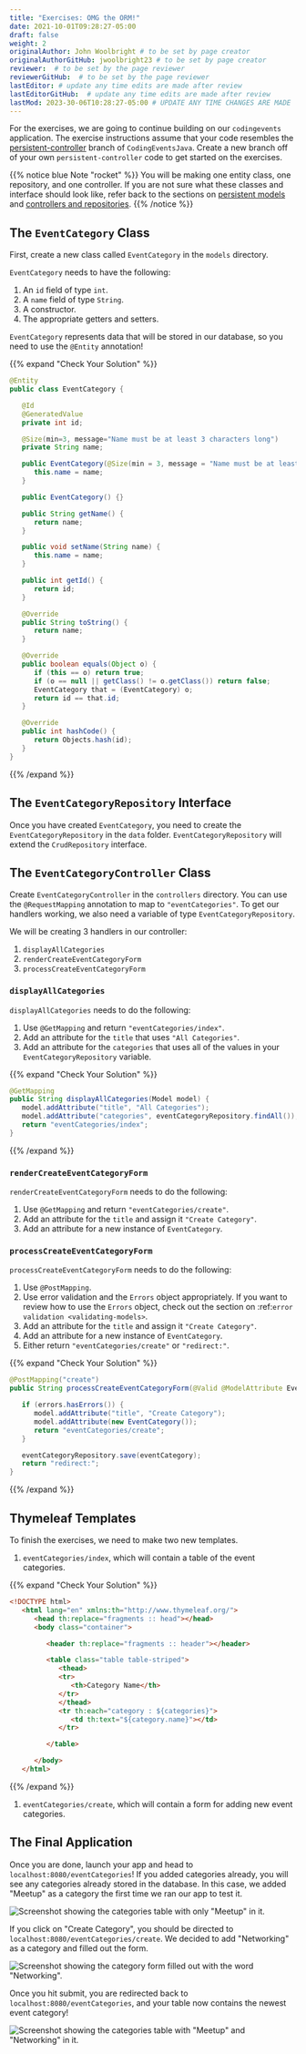 ```yaml
---
title: "Exercises: OMG the ORM!"
date: 2021-10-01T09:28:27-05:00
draft: false
weight: 2
originalAuthor: John Woolbright # to be set by page creator
originalAuthorGitHub: jwoolbright23 # to be set by page creator
reviewer:  # to be set by the page reviewer
reviewerGitHub:  # to be set by the page reviewer
lastEditor: # update any time edits are made after review
lastEditorGitHub:  # update any time edits are made after review
lastMod: 2023-30-06T10:28:27-05:00 # UPDATE ANY TIME CHANGES ARE MADE
---
```


For the exercises, we are going to continue building on our `codingevents` application.
The exercise instructions assume that your code resembles the 
[persistent-controller](https://github.com/LaunchCodeEducation/CodingEventsJava/tree/persistent-controller) branch of `CodingEventsJava`.
Create a new branch off of your own `persistent-controller` code to get started on the exercises. 

{{% notice blue Note "rocket" %}}
You will be making one entity class, one repository, and one controller. If you are not sure what these classes and interface should look like, refer back to the sections on [persistent models](https://www.youtube.com/watch?v=YAISqYMOIAw) and [controllers and repositories](https://www.youtube.com/watch?v=0eug2HI7rbo&t=128s).
{{% /notice %}}

## The `EventCategory` Class

First, create a new class called `EventCategory` in the `models` directory.

`EventCategory` needs to have the following:

1. An `id` field of type `int`.
1. A `name` field of type `String`.
1. A constructor.
1. The appropriate getters and setters.

`EventCategory` represents data that will be stored in our database, so you need to use the `@Entity` annotation!

{{% expand "Check Your Solution" %}}
```java
@Entity
public class EventCategory {

   @Id
   @GeneratedValue
   private int id;

   @Size(min=3, message="Name must be at least 3 characters long")
   private String name;

   public EventCategory(@Size(min = 3, message = "Name must be at least 3 characters long") String name) {
      this.name = name;
   }

   public EventCategory() {}

   public String getName() {
      return name;
   }

   public void setName(String name) {
      this.name = name;
   }

   public int getId() {
      return id;
   }

   @Override
   public String toString() {
      return name;
   }

   @Override
   public boolean equals(Object o) {
      if (this == o) return true;
      if (o == null || getClass() != o.getClass()) return false;
      EventCategory that = (EventCategory) o;
      return id == that.id;
   }

   @Override
   public int hashCode() {
      return Objects.hash(id);
   }
}
```
{{% /expand %}}

## The `EventCategoryRepository` Interface

Once you have created `EventCategory`, you need to create the `EventCategoryRepository` in the `data` folder.
`EventCategoryRepository` will extend the `CrudRepository` interface.

## The `EventCategoryController` Class

Create `EventCategoryController` in the `controllers` directory.
You can use the `@RequestMapping` annotation to map to `"eventCategories"`.
To get our handlers working, we also need a variable of type `EventCategoryRepository`.

We will be creating 3 handlers in our controller:

1. `displayAllCategories`
1. `renderCreateEventCategoryForm`
1. `processCreateEventCategoryForm`

### `displayAllCategories`

`displayAllCategories` needs to do the following:

1. Use `@GetMapping` and return `"eventCategories/index"`.
1. Add an attribute for the `title` that uses `"All Categories"`.
1. Add an attribute for the `categories` that uses all of the values in your `EventCategoryRepository` variable.

{{% expand "Check Your Solution" %}}
```java
@GetMapping
public String displayAllCategories(Model model) {
   model.addAttribute("title", "All Categories");
   model.addAttribute("categories", eventCategoryRepository.findAll());
   return "eventCategories/index";
}
```
{{% /expand %}}

### `renderCreateEventCategoryForm`

`renderCreateEventCategoryForm` needs to do the following:

1. Use `@GetMapping` and return `"eventCategories/create"`.
1. Add an attribute for the `title` and assign it `"Create Category"`.
1. Add an attribute for a new instance of `EventCategory`.

### `processCreateEventCategoryForm`

`processCreateEventCategoryForm` needs to do the following:

1. Use `@PostMapping`.
1. Use error validation and the `Errors` object appropriately. If you want to review how to use the `Errors` object, check out the section on :ref:`error validation <validating-models>`.
1. Add an attribute for the `title` and assign it `"Create Category"`.
1. Add an attribute for a new instance of `EventCategory`.
1. Either return `"eventCategories/create"` or `"redirect:"`.

{{% expand "Check Your Solution" %}}
```java
@PostMapping("create")
public String processCreateEventCategoryForm(@Valid @ModelAttribute EventCategory eventCategory, Errors errors, Model model) {

   if (errors.hasErrors()) {
      model.addAttribute("title", "Create Category");
      model.addAttribute(new EventCategory());
      return "eventCategories/create";
   }

   eventCategoryRepository.save(eventCategory);
   return "redirect:";
}
```
{{% /expand %}}

## Thymeleaf Templates

To finish the exercises, we need to make two new templates.

1. `eventCategories/index`, which will contain a table of the event categories.

{{% expand "Check Your Solution" %}}
```html
<!DOCTYPE html>
   <html lang="en" xmlns:th="http://www.thymeleaf.org/">
      <head th:replace="fragments :: head"></head>
      <body class="container">

         <header th:replace="fragments :: header"></header>

         <table class="table table-striped">
            <thead>
            <tr>
               <th>Category Name</th>
            </tr>
            </thead>
            <tr th:each="category : ${categories}">
               <td th:text="${category.name}"></td>
            </tr>

         </table>

      </body>
   </html>
```
{{% /expand %}}

1. `eventCategories/create`, which will contain a form for adding new event categories.

## The Final Application

Once you are done, launch your app and head to `localhost:8080/eventCategories`!
If you added categories already, you will see any categories already stored in the database.
In this case, we added "Meetup" as a category the first time we ran our app to test it.

![Screenshot showing the categories table with only "Meetup" in it.](pictures/initialcategories.png?classes=border)

If you click on "Create Category", you should be directed to `localhost:8080/eventCategories/create`.
We decided to add "Networking" as a category and filled out the form.

![Screenshot showing the category form filled out with the word "Networking".](pictures/categoryform.png?classes=border)

Once you hit submit, you are redirected back to `localhost:8080/eventCategories`, and your table now contains the newest event category!

![Screenshot showing the categories table with "Meetup" and "Networking" in it.](pictures/finalcategories.png?classes=border)